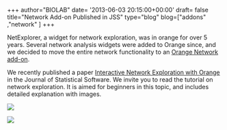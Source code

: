 +++
author="BIOLAB"
date= '2013-06-03 20:15:00+00:00'
draft= false
title="Network Add-on Published in JSS"
type="blog"
blog=["addons" ,"network" ]
+++

NetExplorer, a widget for network exploration, was in orange for over 5 years. Several network analysis widgets were added to Orange since, and we decided to move the entire network functionality to an [Orange Network add-on](https://pypi.python.org/pypi/Orange-Network).

We recently published a paper [Interactive Network Exploration with Orange](http://www.jstatsoft.org/v53/i06) in the Journal of Statistical Software. We invite you to read the tutorial on network exploration. It is aimed for beginners in this topic, and includes detailed explanation with images.

![](/images/2013/06/04/netaddon.png__600x454_q95_crop_upscale.png)

![](/images/2013/06/04/netexplorer.png__600x417_q95_crop_upscale.png)
